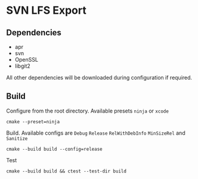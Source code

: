 # SVN LFS Export

## Dependencies
 - apr
 - svn
 - OpenSSL
 - libgit2

All other dependencies will be downloaded during configuration if required.

## Build
Configure from the root directory. Available presets `ninja` or `xcode`
```
cmake --preset=ninja
```

Build. Available configs are `Debug` `Release` `RelWithDebInfo` `MinSizeRel` and `Sanitize`
```
cmake --build build --config=release
```

Test
```
cmake --build build && ctest --test-dir build
```